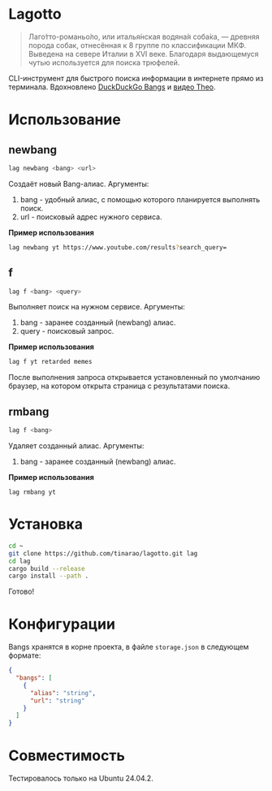 # Lagotto

> Лаго́тто-романьо́ло, или италья́нская водяна́я соба́ка, — древняя
> порода собак, отнесённая к 8 группе по классификации МКФ. Выведена на
> севере Италии в XVI веке. Благодаря выдающемуся чутью используется для
> поиска трюфелей.

CLI-инструмент для быстрого поиска информации в интернете прямо из терминала. Вдохновлено [DuckDuckGo Bangs](https://duckduckgo.com/bangs) и [видео Theo](https://youtu.be/_DnNzRaBWUU?si=gvUXTlTIgQViLhU_).

# Использование

## newbang
 
```bash
lag newbang <bang> <url>
```

Создаёт новый Bang-алиас. 
Аргументы:
1. bang - удобный алиас, с помощью которого планируется выполнять поиск.
2. url - поисковый адрес нужного сервиса.

**Пример использования**
```bash
lag newbang yt https://www.youtube.com/results?search_query=
```

## f
```bash
lag f <bang> <query>
```
Выполняет поиск на нужном сервисе.
Аргументы:
1. bang - заранее созданный (newbang) алиас.
2. query - поисковый запрос.

**Пример использования**
```bash
lag f yt retarded memes
```
После выполнения запроса открывается установленный по умолчанию браузер, на котором открыта страница с результатами поиска.

## rmbang
```bash
lag f <bang>
```
Удаляет созданный алиас.
Аргументы:
1. bang - заранее созданный (newbang) алиас.

**Пример использования**
```
lag rmbang yt
```

# Установка
```bash
cd ~
git clone https://github.com/tinarao/lagotto.git lag
cd lag
cargo build --release
cargo install --path .
```
Готово!

# Конфигурации
Bangs хранятся в корне проекта, в файле ```storage.json``` в следующем формате:
```json
{
  "bangs": [
    {
      "alias": "string",
      "url": "string" 
    }
  ]
}
```


# Совместимость
Тестировалось только на Ubuntu 24.04.2.
